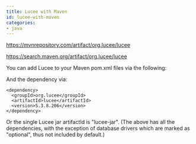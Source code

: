 ```yaml
---
title: Lucee with Maven
id: lucee-with-maven
categories:
- java
---
```


<https://mvnrepository.com/artifact/org.lucee/lucee>

<https://search.maven.org/artifact/org.lucee/lucee>

You can add Lucee to your Maven pom.xml files via the following:

And the dependency via:

```lucee
<dependency>
  <groupId>org.lucee</groupId>
  <artifactId>lucee</artifactId>
  <version>5.3.8.206</version>
</dependency>
```

Or the single Lucee jar artifactId is "lucee-jar". (The above has all the dependencies, with the exception of database drivers which are marked as "optional", thus not included by default.)

